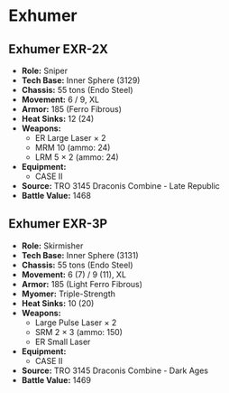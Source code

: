 # Exhumer
## Exhumer EXR-2X
- **Role:** Sniper
- **Tech Base:** Inner Sphere (3129)
- **Chassis:** 55 tons (Endo Steel)
- **Movement:** 6 / 9, XL
- **Armor:** 185 (Ferro Fibrous)
- **Heat Sinks:** 12 (24)
- **Weapons:**
  - ER Large Laser × 2
  - MRM 10 (ammo: 24)
  - LRM 5 × 2 (ammo: 24)
- **Equipment:**
  - CASE II
- **Source:** TRO 3145 Draconis Combine - Late Republic
- **Battle Value:** 1468

## Exhumer EXR-3P
- **Role:** Skirmisher
- **Tech Base:** Inner Sphere (3131)
- **Chassis:** 55 tons (Endo Steel)
- **Movement:** 6 (7) / 9 (11), XL
- **Armor:** 185 (Light Ferro Fibrous)
- **Myomer:** Triple-Strength
- **Heat Sinks:** 10 (20)
- **Weapons:**
  - Large Pulse Laser × 2
  - SRM 2 × 3 (ammo: 150)
  - ER Small Laser
- **Equipment:**
  - CASE II
- **Source:** TRO 3145 Draconis Combine - Dark Ages
- **Battle Value:** 1469

